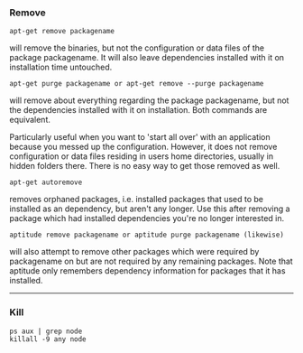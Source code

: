 ### Remove
```console
apt-get remove packagename
```

will remove the binaries, but not the configuration or data files of the package packagename. It will also leave dependencies installed with it on installation time untouched.
```console 
apt-get purge packagename or apt-get remove --purge packagename
```

will remove about everything regarding the package packagename, but not the dependencies installed with it on installation.
Both commands are equivalent.

Particularly useful when you want to 'start all over' with an application because you messed up the configuration. However, 
it does not remove configuration or data files residing in users home directories, usually in hidden folders there. 
There is no easy way to get those removed as well.

```console
apt-get autoremove
```

removes orphaned packages, i.e. installed packages that used to be installed as an dependency, 
but aren't any longer. Use this after removing a package which had installed dependencies you're no longer interested in.

```console
aptitude remove packagename or aptitude purge packagename (likewise)
```

will also attempt to remove other packages which were required by packagename on but are not required by any remaining packages. 
Note that aptitude only remembers dependency information for packages that it has installed.
___________
### Kill 
```console
ps aux | grep node
killall -9 any node
```
